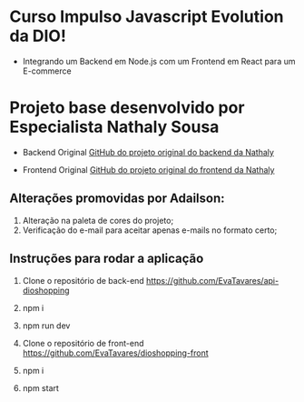 # Curso Impulso Javascript Evolution da DIO!

- Integrando um Backend em Node.js com um Frontend em React para um E-commerce

# Projeto base desenvolvido por Especialista Nathaly Sousa

- Backend Original
  [GitHub do projeto original do backend da Nathaly](https://github.com/nathyts/api-dioshopping)

- Frontend Original
  [GitHub do projeto original do frontend da Nathaly](https://github.com/nathyts/dioshopping)

## Alterações promovidas por Adailson:

1. Alteração na paleta de cores do projeto;
2. Verificação do e-mail para aceitar apenas e-mails no formato certo;

## Instruções para rodar a aplicação

1. Clone o repositório de back-end https://github.com/EvaTavares/api-dioshopping
2. npm i
3. npm run dev

4. Clone o repositório de front-end https://github.com/EvaTavares/dioshopping-front
5. npm i
6. npm start
